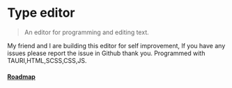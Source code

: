 # Type editor

> An editor for programming and editing text.


My friend and I are building this editor for self improvement,
If you have any issues please report the issue in Github thank you.
Programmed with TAURI,HTML,SCSS,CSS,JS.
#### [Roadmap](https://github.com/WindyBindy/type-editor/blob/main/docs/roadmap.md)
